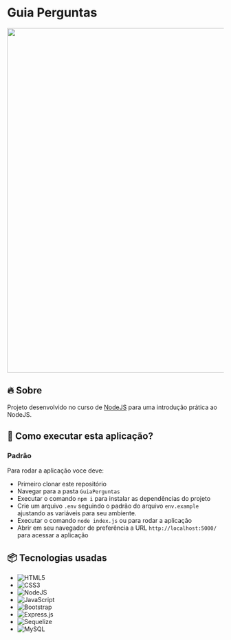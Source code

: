 # Guia Perguntas

<div align="center">
	<img width="800" src="https://i.ibb.co/tDtD5Gt/Guia-Perguntas.png">
</div>

## 🔥 Sobre

Projeto desenvolvido no curso de [NodeJS](https://www.udemy.com/course/formacao-nodejs/) para uma introdução prática ao NodeJS.

## 🔨 Como executar esta aplicação?

### Padrão
Para rodar a aplicação voce deve:
- Primeiro clonar este repositório
- Navegar para a pasta `GuiaPerguntas`
- Executar o comando `npm i` para instalar as dependências do projeto
- Crie um arquivo `.env` seguindo o padrão do arquivo `env.example` ajustando as variáveis para seu ambiente.
- Executar o comando `node index.js` ou para rodar a aplicação
- Abrir em seu navegador de preferência a URL `http://localhost:5000/` para acessar a aplicação


## 📦 Tecnologias usadas
- ![HTML5](https://img.shields.io/badge/html5-%23E34F26.svg?style=for-the-badge&logo=html5&logoColor=white)
- ![CSS3](https://img.shields.io/badge/css3-%231572B6.svg?style=for-the-badge&logo=css3&logoColor=white)
- ![NodeJS](https://img.shields.io/badge/node.js-6DA55F?style=for-the-badge&logo=node.js&logoColor=white)
- ![JavaScript](https://img.shields.io/badge/javascript-%23323330.svg?style=for-the-badge&logo=javascript&logoColor=%23F7DF1E)
- ![Bootstrap](https://img.shields.io/badge/bootstrap-%238511FA.svg?style=for-the-badge&logo=bootstrap&logoColor=white)
- ![Express.js](https://img.shields.io/badge/express.js-%23404d59.svg?style=for-the-badge&logo=express&logoColor=%2361DAFB)
- ![Sequelize](https://img.shields.io/badge/Sequelize-52B0E7?style=for-the-badge&logo=Sequelize&logoColor=white)
- ![MySQL](https://img.shields.io/badge/mysql-%2300f.svg?style=for-the-badge&logo=mysql&logoColor=white)